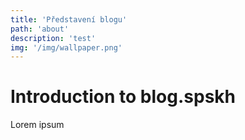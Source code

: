 ```yaml
---
title: 'Představení blogu'
path: 'about'
description: 'test'
img: '/img/wallpaper.png'
---
```


# Introduction to blog.spskh

Lorem ipsum